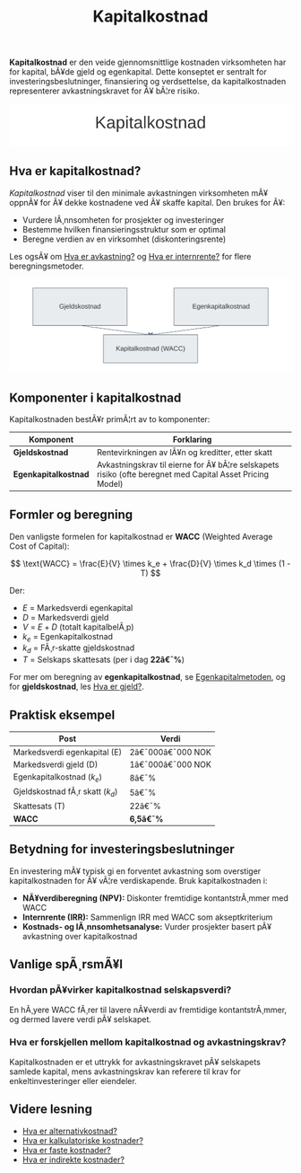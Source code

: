 ﻿---
title: "Kapitalkostnad"
meta_title: "Kapitalkostnad"
meta_description: '**Kapitalkostnad** er den veide gjennomsnittlige kostnaden virksomheten har for kapital, bÃ¥de gjeld og egenkapital. Dette konseptet er sentralt for investering...'
slug: kapitalkostnad
type: blog
layout: pages/single
---

**Kapitalkostnad** er den veide gjennomsnittlige kostnaden virksomheten har for kapital, bÃ¥de gjeld og egenkapital. Dette konseptet er sentralt for investeringsbeslutninger, finansiering og verdsettelse, da kapitalkostnaden representerer avkastningskravet for Ã¥ bÃ¦re risiko.

![Kapitalkostnad](kapitalkostnad-image.svg)

## Hva er kapitalkostnad?

*Kapitalkostnad* viser til den minimale avkastningen virksomheten mÃ¥ oppnÃ¥ for Ã¥ dekke kostnadene ved Ã¥ skaffe kapital. Den brukes for Ã¥:

* Vurdere lÃ¸nnsomheten for prosjekter og investeringer
* Bestemme hvilken finansieringsstruktur som er optimal
* Beregne verdien av en virksomhet (diskonteringsrente)

Les ogsÃ¥ om [Hva er avkastning?](/blogs/regnskap/hva-er-avkastning "Hva er Avkastning? Komplett Guide til Investeringsavkastning og Beregning") og [Hva er internrente?](/blogs/regnskap/internrente "Hva er Internrente? Guide til IRR og Investeringsanalyse") for flere beregningsmetoder.

![Kapitalkostnad Oversikt](kapitalkostnad-oversikt.svg)

## Komponenter i kapitalkostnad

Kapitalkostnaden bestÃ¥r primÃ¦rt av to komponenter:

| Komponent             | Forklaring                                                                                               |
|-----------------------|----------------------------------------------------------------------------------------------------------|
| **Gjeldskostnad**     | Rentevirkningen av lÃ¥n og kreditter, etter skatt                                                        |
| **Egenkapitalkostnad** | Avkastningskrav til eierne for Ã¥ bÃ¦re selskapets risiko (ofte beregnet med Capital Asset Pricing Model) |

## Formler og beregning

Den vanligste formelen for kapitalkostnad er **WACC** (Weighted Average Cost of Capital):

$$
\text{WACC} = \frac{E}{V} \times k_e + \frac{D}{V} \times k_d \times (1 - T)
$$

Der:

* $E$ = Markedsverdi egenkapital  
* $D$ = Markedsverdi gjeld  
* $V$ = $E + D$ (totalt kapitalbelÃ¸p)  
* $k_e$ = Egenkapitalkostnad  
* $k_d$ = FÃ¸r-skatte gjeldskostnad  
* $T$ = Selskaps skattesats (per i dag **22â€¯%**)

For mer om beregning av **egenkapitalkostnad**, se [Egenkapitalmetoden](/blogs/regnskap/egenkapitalmetoden "Egenkapitalmetoden “ Avkastningskrav pÃ¥ egenkapital i regnskap"), og for **gjeldskostnad**, les [Hva er gjeld?](/blogs/regnskap/hva-er-gjeld "Hva er Gjeld? Guide til Gjeldstyper og RegnskapsfÃ¸ring").

## Praktisk eksempel

| Post                            | Verdi            |
|---------------------------------|------------------|
| Markedsverdi egenkapital (E)    | 2â€¯000â€¯000 NOK    |
| Markedsverdi gjeld (D)          | 1â€¯000â€¯000 NOK    |
| Egenkapitalkostnad ($k_e$)      | 8â€¯%              |
| Gjeldskostnad fÃ¸r skatt ($k_d$) | 5â€¯%              |
| Skattesats (T)                  | 22â€¯%             |
| **WACC**                        | **6,5â€¯%**        |

## Betydning for investeringsbeslutninger

En investering mÃ¥ typisk gi en forventet avkastning som overstiger kapitalkostnaden for Ã¥ vÃ¦re verdiskapende. Bruk kapitalkostnaden i:

* **NÃ¥verdiberegning (NPV):** Diskonter fremtidige kontantstrÃ¸mmer med WACC  
* **Internrente (IRR):** Sammenlign IRR med WACC som akseptkriterium  
* **Kostnads- og lÃ¸nnsomhetsanalyse:** Vurder prosjekter basert pÃ¥ avkastning over kapitalkostnad  

## Vanlige spÃ¸rsmÃ¥l

### Hvordan pÃ¥virker kapitalkostnad selskapsverdi?

En hÃ¸yere WACC fÃ¸rer til lavere nÃ¥verdi av fremtidige kontantstrÃ¸mmer, og dermed lavere verdi pÃ¥ selskapet.

### Hva er forskjellen mellom kapitalkostnad og avkastningskrav?

Kapitalkostnaden er et uttrykk for avkastningskravet pÃ¥ selskapets samlede kapital, mens avkastningskrav kan referere til krav for enkeltinvesteringer eller eiendeler.

## Videre lesning

* [Hva er alternativkostnad?](/blogs/regnskap/alternativkostnad "Hva er Alternativkostnad? Komplett Guide til Alternativkostnad og Beslutningsanalyse")  
* [Hva er kalkulatoriske kostnader?](/blogs/regnskap/kalkulatoriske-kostnader "Hva er Kalkulatoriske kostnader? Guide til kalkulatoriske kostnader og Regnskapsanalyse")  
* [Hva er faste kostnader?](/blogs/regnskap/faste-kostnader "Hva er Faste kostnader? Definisjon og Eksempler")  
* [Hva er indirekte kostnader?](/blogs/regnskap/hva-er-indirekte-kostnader "Hva er Indirekte kostnader? Definisjon, Eksempler og RegnskapsfÃ¸ring")


